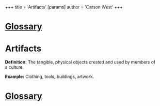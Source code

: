 +++
 title = 'Artifacts'
[params]
	author = 'Carson West'
+++
# [Glossary](./../glossary/)

# Artifacts

**Definition:** The tangible, physical objects created and used by members of a culture.

**Example:** Clothing, tools, buildings, artwork.

# [Glossary](./../glossary/)